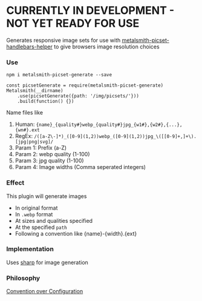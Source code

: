 # CURRENTLY IN DEVELOPMENT - NOT YET READY FOR USE

Generates responsive image sets for use with [metalsmith-picset-handlebars-helper](https://github.com/AnthonyAstige/metalsmith-picset-handlebars-helper) to give browsers image resolution choices

### Use

`npm i metalsmith-picset-generate --save`

```
const picsetGenerate = require(metalsmith-picset-generate)
Metalsmith(__dirname)
	.use(picsetGenerate({path: '/img/picsets/'}))
	.build(function() {})
```
Name files like

 1. Human: `{name}_{quality#}webp_{quality#}jpg_{w1#},{w2#},{...},{wn#}.ext`
 1. RegEx: `/([a-Z\-]*)_([0-9](1,2))webp_([0-9](1,2))jpg_\([[0-9]+,]+\).[jpg|png|svg]/`
  1. Param 1: Prefix (a-Z)
  1. Param 2: webp quality (1-100)
  1. Param 3: jpg quality (1-100)
  1. Param 4: Image widths (Comma seperated integers)

### Effect

This plugin will generate images

* In original format
* In `.webp` format
* At sizes and qualities specified
* At the specified `path`
* Following a convention like {name}-{width}.{ext}

### Implementation

Uses [sharp](https://github.com/lovell/sharp) for image generation

### Philosophy

[Convention over Configuration](https://en.wikipedia.org/wiki/Convention_over_configuration)
